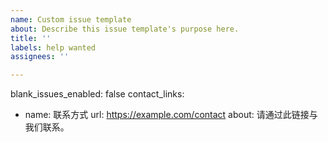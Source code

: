 ```yaml
---
name: Custom issue template
about: Describe this issue template's purpose here.
title: ''
labels: help wanted
assignees: ''

---
```


blank_issues_enabled: false
contact_links:
  - name: 联系方式
    url: https://example.com/contact
    about: 请通过此链接与我们联系。
